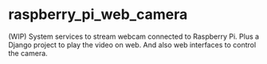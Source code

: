 # raspberry_pi_web_camera
(WIP) System services to stream webcam connected to Raspberry Pi. Plus a Django project to play the video on web. And also web interfaces to control the camera.
